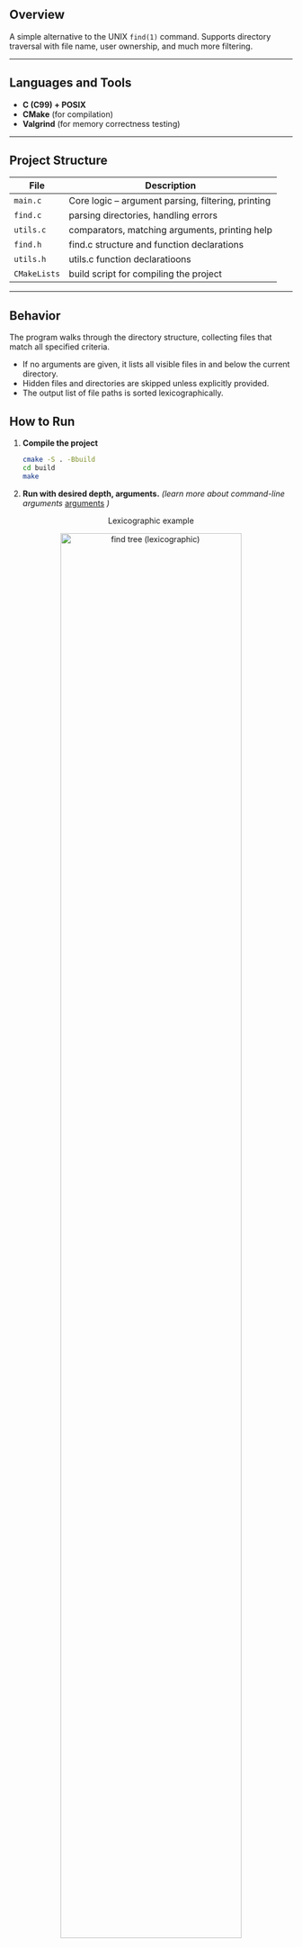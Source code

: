 ## Overview

A simple alternative to the UNIX `find(1)` command.
Supports directory traversal with file name, user ownership, and much more filtering.

---

## Languages and Tools

* **C (C99) + POSIX**
* **CMake** (for compilation)
* **Valgrind** (for memory correctness testing)

---

## Project Structure

| File        | Description                                                   |
| ----------- | ------------------------------------------------------------- |
| `main.c`    | Core logic – argument parsing, filtering, printing            |
| `find.c`    | parsing directories, handling errors                          |
| `utils.c`   | comparators, matching arguments, printing help                |
| `find.h`    | find.c structure and function declarations                    |
| `utils.h`   | utils.c function declaratioons                                |  
| `CMakeLists`| build script for compiling the project                        |

---

## Behavior

The program walks through the directory structure, collecting files that match all specified criteria.

* If no arguments are given, it lists all visible files in and below the current directory.
* Hidden files and directories are skipped unless explicitly provided.
* The output list of file paths is sorted lexicographically.

## How to Run

1. **Compile the project**
   
   ```bash
   cmake -S . -Bbuild
   cd build
   make
   ```
   
2. **Run with desired depth, arguments.** *(learn more about command-line arguments* [arguments](#command-line-arguments) *)*

<p align="center">Lexicographic example</p>
<p align="center">
  <img src="https://i.imgur.com/TpJk564.png" width="80%" alt="find tree (lexicographic)"/>
</p>

I will show some argument examples on this example dir tree *(copy* [example](#scriptsh) *)*
```
testdir/
├── file1.txt
├── file2.log
├── .hiddenfile
├── .hiddendir/
│   └── secret.txt
├── subdir1/
│   ├── nested1.txt
│   └── subdir2/
│       ├── nested2.log
│       └── subdir3/
│           ├── deep.txt
│           └── subdir4/
│               └── deepest.txt
├── largefile.bin
├── owned_by_other.txt
└── exec.sh
```
<p align="center">Lexicographic example</p>
<p align="center">
  <img src="https://i.imgur.com/TpJk564.png" width="90%" alt="find tree (lexicographic)"/>
</p>

<p align="center">find all | find all + hidden/p>
<p align="center">
  <img src="https://i.imgur.com/1NUDmIP.png" width="44%" alt="find -a"/>
  <img src="https://i.imgur.com/F7qycYS.png" width="46%" alt="find "/>
</p>

<p align="center">find by name | find by name hidden</p>
<p align="center">
  <img src="https://i.imgur.com/P6jTTTN.png" width="50%" alt="find -n"/>
  <img src="https://i.imgur.com/OosagJ9.png" width="40%" alt="find -n -a "/>
</p>

<p align="center">find min depth 4 | find max depth 1 (note: root dir is depth 0)</p>
<p align="center">
  <img src="https://i.imgur.com/6K20o5j.png" width="48%" alt="find -f"/>
  <img src="https://i.imgur.com/pUSBl3e.png" width="40%" alt="find -t "/>
</p>


<p align="center">find by mask 755 (chmod +x) | find by user > nobody < </p>
<p align="center">
  <img src="https://i.imgur.com/8iKR8D0.png" width="40%" alt="find -m"/>
  <img src="https://i.imgur.com/YL9fHOB.png" width="44%" alt="find -u "/>
</p>
---

## Error Handling

| Scenario                           | Description                                         |
| ---------------------------------- | --------------------------------------------------- |
| Invalid option or missing argument | Prints error to stderr and exits with non-zero code |
| Start directory is inaccessible    | Prints error to stderr and exits with non-zero code |
| Some directories are unreadable    | Prints warning and continues search                 |

All errors and warnings are printed to **stderr**. The program never crashes on permission issues; it handles them gracefully.

---

## Command-Line Arguments

- `-n ATTR` – Filter by file name substring `ATTR`. Only the file name (not the full path) is checked.

- `-u USER` – Filter files owned by user with name `USER`.

* NOTE: Logical **AND** is applied between `-n` and `-u`, i.e., all filters must match. Matching is **case-sensitive**

- `-s f | s` – Sort output by full path (`f`) or file size (`s`).
-  Sorting is **lexicographical** for `f`, and **ascending numeric** for `s`.

- `-m MASK` – Filter files by permission `MASK` (octal format).
- The mask is compared against the file's permission bits using standard octal semantics.

- `-f NUM` – Filter files that are at **least** `NUM` directories deep from the start directory.  
  Default: `0` (include all files).

- `-t NUM` – Filter files that are at **most** `NUM` directories deep from the start directory.  
  Default: no upper limit.

- `-a` – Include **hidden files and directories** in the search.  
  By default, names starting with a dot (`.`) are skipped.

- `-0` – Use the null character (`\0`) instead of newline (`\n`) as a separator in output.  
  *Useful for piping results into other programs that can read null-delimited input.*

- `-h` – Display help text to **stderr** and exit.  
---

Example script
## script.sh 
```
#!/bin/bash

# basic structure
mkdir -p testdir/.hiddendir
mkdir -p testdir/subdir1/subdir2/subdir3/subdir4

# some files
echo "Hello" > testdir/file1.txt
dd if=/dev/zero of=testdir/file2.log bs=1K count=2

# hidden
echo "Hidden file" > testdir/.hiddenfile
echo "Secret content" > testdir/.hiddendir/secret.txt

# nested (depth 1-4)
echo "Level 1" > testdir/subdir1/nested1.txt
echo "Level 2" > testdir/subdir1/subdir2/nested2.log
echo "Level 3" > testdir/subdir1/subdir2/subdir3/deep.txt
echo "Level 4" > testdir/subdir1/subdir2/subdir3/subdir4/deepest.txt

# big file
dd if=/dev/zero of=testdir/largefile.bin bs=1M count=5

# exe file
echo -e "#!/bin/bash\necho Hello" > testdir/exec.sh
chmod +x testdir/exec.sh

# file with other owner (works only with sudo rights)
sudo touch testdir/owned_by_other.txt
sudo chown nobody:nogroup testdir/owned_by_other.txt
```

